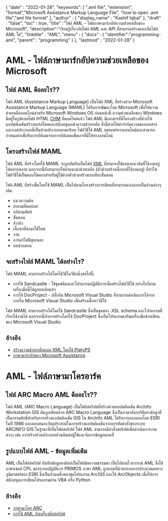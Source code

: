 
{
  "date" : "2022-01-28",
  "keywords": [ ".aml file", "extension", "format","Microsoft Assistance Markup Language File", "how to open .aml file","aml file format" ],
  "author" : {
    "display_name" : "Kashif Iqbal"
},
  "draft" : "false",
  "toc" : true,
  "title" :"ไฟล์ AML - ไฟล์ภาษามาร์กอัปความช่วยเหลือของ Microsoft",
  "description":"เรียนรู้เกี่ยวกับไฟล์ AML และ API ที่สามารถสร้างและเปิดไฟล์ AML ได้",
  "linktitle" : "AML",
  "menu" : {
    "docs" : {
      "identifier":"programming-aml",
      "parent" : "programming"
}
},
  "lastmod" : "2022-01-28"
}

# AML - ไฟล์ภาษามาร์กอัปความช่วยเหลือของ Microsoft

## ไฟล์ AML คืออะไร??

ไฟล์ AML (Assistance Markup Language) เป็นไฟล์ XML ที่สร้างด้วย Microsoft Assistance Markup Language (MAML) ได้รับการพัฒนาโดย Microsoft เพื่อให้ความช่วยเหลือออนไลน์สำหรับ Microsoft Windows OS ก่อนหน้านี้ ความช่วยเหลือของ Windows มีอยู่ในรูปแบบไฟล์ HTML [CHM](/th/web/chm/) ที่คอมไพล์แล้ว ไฟล์ AML มีเอกสารที่มีโครงสร้างที่ช่วยให้แอปพลิเคชันสร้างซอร์สโค้ดและสนับสนุนหน้าความช่วยเหลือ สิ่งนี้ช่วยให้คำจำกัดความของเอกสารและองค์ประกอบที่เป็นส่วนประกอบตามบริบท ไฟล์วิธีใช้ AML เผยแพร่ทางออนไลน์และสามารถกำหนดค่าเพื่อรับการอัปเดตจากการอัปเดตแพ็คเกจที่มีให้ทางออนไลน์

## โครงสร้างไฟล์ MAML

ไฟล์ AML ที่สร้างโดยใช้ MAML จะถูกบันทึกเป็นไฟล์ [XML](/th/web/xml/) ที่สามารถใช้แสดงแนวคิดที่ใช้งานอยู่ได้หลากหลาย นอกจากนี้ยังสามารถให้คำแนะนำช่วยเหลือ (ตัวช่วยสร้างเนื้อหาที่ใช้งานอยู่) ที่ทำให้ไฟล์วิธีใช้เป็นแบบโต้ตอบสำหรับผู้ใช้ด้วยตัวช่วยสร้างแบบทีละขั้นตอน

ไฟล์ AML ที่สร้างขึ้นโดยใช้ MAML เป็นไปตามโครงสร้างการเขียนที่สามารถแบ่งออกเป็นส่วนต่างๆ เช่น:

* แนวความคิด
* คำถามที่พบบ่อย
* อภิธานศัพท์
* ขั้นตอน
* อ้างอิง
* เนื้อหาที่นำมาใช้ใหม่
* งาน
* การแก้ไขปัญหาและ
* บทช่วยสอน

## จะสร้างไฟล์ MAML ได้อย่างไร?

ไฟล์ MAML สามารถสร้างได้โดยใช้วิธีใดวิธีหนึ่งต่อไปนี้:

* การใช้ Sandcastle - ใช้ชุดสคีมาและโปรแกรมปฏิบัติการเพื่อสร้างไฟล์วิธีใช้ อย่างไรก็ตาม เครื่องมือนี้ได้ถูกยกเลิกแล้ว
* การใช้ DocProject - ปลั๊กอิน Microsoft Visual Studio ที่สามารถดำเนินการได้จากภายใน Microsoft Visual Studio เพื่อสร้างเนื้อหาวิธีใช้

ไฟล์ MAML สามารถสร้างได้โดยใช้ Sandcastle ซึ่งเป็นชุดของ .XSL schema และโปรแกรมที่เรียกใช้งานได้ นอกจากนี้ยังอาจสร้างโดยใช้ DocProject ซึ่งเป็นโปรแกรมเสริมเครื่องมือช่วยเขียนของ Microsoft Visual Studio

## อ้างอิง

* [สร้างความช่วยเหลือแบบ XML โดยใช้ PlatyPS
](https://learn.microsoft.com/en-us/powershell/scripting/dev-cross-plat/create-help-using-platyps?view=powershell-7.2)
* [ภาษามาร์กอัปของ Microsoft Assistance](https://en.wikipedia.org/wiki/Microsoft_Assistance_Markup_Language)

# AML - ไฟล์ภาษามาโครอาร์ค

## ไฟล์ ARC Macro AML คืออะไร??

ไฟล์ AML (ARC Macro Language) เป็นไฟล์สคริปต์ที่สร้างด้วยแอปพลิเคชัน ArcInfo Workstation GIS มันถูกเขียนด้วย ARC Macro Language ซึ่งเป็นภาษาอัลกอริธึมระดับสูงที่เป็นกรรมสิทธิ์สำหรับการสร้างแอปพลิเคชัน GIS ใน ArcInfo AML ได้รับการออกแบบโดย ESRI ในปี 1986 และตอบสนองวัตถุประสงค์ในการสร้างแอปพลิเคชันจากบรรทัดคำสั่งของระบบ ARCINFO GIS ในฐานะที่เป็นไฟล์สคริปต์ ไฟล์ AML สามารถมีคำสั่งสคริปต์เพื่อดำเนินการงานต่างๆ เช่น การสร้างส่วนประกอบส่วนติดต่อผู้ใช้และจัดการข้อมูลแผนที่

## รูปแบบไฟล์ AML - ข้อมูลเพิ่มเติม

AML เป็นไฟล์สคริปต์ บันทึกข้อมูลลงดิสก์เป็นไฟล์ข้อความธรรมดา เป็นไปตามไวยากรณ์ AML ซึ่งใช้ภาษาเชลล์ CPL ของระบบปฏิบัติการ PRIMOS ภาษา AML ถูกแทนที่ด้วยกรอบการประมวลผลทางภูมิศาสตร์ของ ESRI ซึ่งเป็นส่วนหนึ่งของชุดโปรแกรม ArcGIS และใช้ ArcObjects เพื่อให้การสนับสนุนการเขียนโปรแกรมผ่าน VBA หรือ Python

## อ้างอิง

* [ภาษามาโคร ARC](https://en.wikipedia.org/wiki/ARC_Macro_Language)
* [การใช้ AML กับเครื่องมือสคริปต์](https://desktop.arcgis.com/en/arcmap/latest/analyze/creating-tools/using-amls-with-script-tools.htm)

